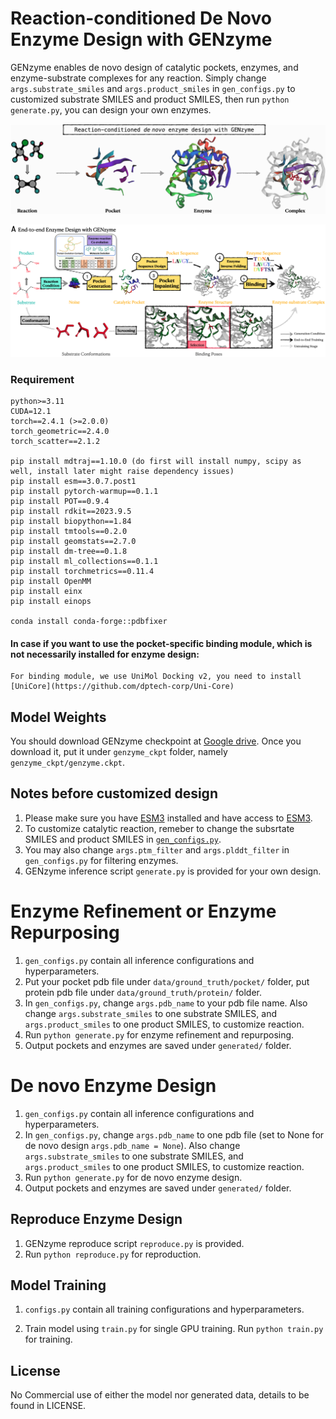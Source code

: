 # Reaction-conditioned De Novo Enzyme Design with GENzyme

GENzyme enables de novo design of catalytic pockets, enzymes, and enzyme-substrate complexes for any reaction. Simply change ```args.substrate_smiles``` and  ```args.product_smiles``` in ```gen_configs.py``` to customized substrate SMILES and product SMILES, then run ```python generate.py```, you can design your own enzymes. 

![genzyme](./image/genzyme.jpg)

![workflow](./image/workflow.jpg)


### Requirement
```
python>=3.11
CUDA=12.1
torch==2.4.1 (>=2.0.0)
torch_geometric==2.4.0
torch_scatter==2.1.2

pip install mdtraj==1.10.0 (do first will install numpy, scipy as well, install later might raise dependency issues)
pip install esm==3.0.7.post1
pip install pytorch-warmup==0.1.1
pip install POT==0.9.4
pip install rdkit==2023.9.5
pip install biopython==1.84
pip install tmtools==0.2.0
pip install geomstats==2.7.0
pip install dm-tree==0.1.8
pip install ml_collections==0.1.1
pip install torchmetrics==0.11.4
pip install OpenMM
pip install einx
pip install einops

conda install conda-forge::pdbfixer
```

#### In case if you want to use the pocket-specific binding module, which is not necessarily installed for enzyme design:
```
For binding module, we use UniMol Docking v2, you need to install [UniCore](https://github.com/dptech-corp/Uni-Core)
```


## Model Weights

You should download GENzyme checkpoint at [Google drive](https://drive.google.com/file/d/1R39bvQwUKqIXeqf4RIsuK-K6RWq4P1gj/view?usp=sharing). Once you download it, put it under ```genzyme_ckpt``` folder, namely ```genzyme_ckpt/genzyme.ckpt```.


## Notes before customized design
 1. Please make sure you have [ESM3](https://github.com/evolutionaryscale/esm/tree/main) installed and have access to [ESM3](https://github.com/evolutionaryscale/esm/tree/main).
 2. To customize catalytic reaction, remeber to change the subsrtate SMILES and product SMILES in [```gen_configs.py```](https://github.com/WillHua127/GENzyme/blob/main/gen_configs.py).
 3. You may also change ```args.ptm_filter``` and ```args.plddt_filter```  in ```gen_configs.py``` for filtering enzymes.
 4. GENzyme inference script ```generate.py``` is provided for your own design.

# Enzyme Refinement or Enzyme Repurposing
1. ```gen_configs.py``` contain all inference configurations and hyperparameters.
2. Put your pocket pdb file under ```data/ground_truth/pocket/``` folder, put protein pdb file under ```data/ground_truth/protein/``` folder.
3. In ```gen_configs.py```, change ```args.pdb_name``` to your pdb file name. Also change ```args.substrate_smiles``` to one substrate SMILES, and ```args.product_smiles``` to one product SMILES, to customize reaction.
4. Run ```python generate.py``` for enzyme refinement and repurposing.
5. Output pockets and enzymes are saved under ```generated/``` folder.


# De novo Enzyme Design
1. ```gen_configs.py``` contain all inference configurations and hyperparameters.
2. In ```gen_configs.py```, change ```args.pdb_name``` to one pdb file (set to None for de novo design ```args.pdb_name = None```). Also change ```args.substrate_smiles``` to one substrate SMILES, and ```args.product_smiles``` to one product SMILES, to customize reaction.
3. Run ```python generate.py``` for de novo enzyme design.
4. Output pockets and enzymes are saved under ```generated/``` folder.


## Reproduce Enzyme Design
1. GENzyme reproduce script ```reproduce.py``` is provided.
2. Run ```python reproduce.py``` for reproduction.

## Model Training

1. ```configs.py``` contain all training configurations and hyperparameters.

2. Train model using ```train.py``` for single GPU training. Run ```python train.py``` for training.

   
## License
No Commercial use of either the model nor generated data, details to be found in LICENSE.
